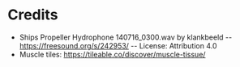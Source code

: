 

# Credits
* Ships Propeller Hydrophone 140716_0300.wav by klankbeeld -- https://freesound.org/s/242953/ -- License: Attribution 4.0
* Muscle tiles: https://tileable.co/discover/muscle-tissue/
